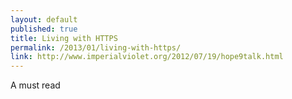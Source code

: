```yaml
---
layout: default
published: true
title: Living with HTTPS
permalink: /2013/01/living-with-https/
link: http://www.imperialviolet.org/2012/07/19/hope9talk.html
---
```


A must read